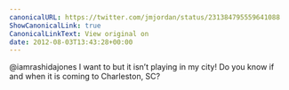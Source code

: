 ```yaml
---
canonicalURL: https://twitter.com/jmjordan/status/231384795559641088
ShowCanonicalLink: true
CanonicalLinkText: View original on
date: 2012-08-03T13:43:28+00:00
---
```

@iamrashidajones I want to but it isn’t playing in my city! Do you know if and when it is coming to Charleston, SC?